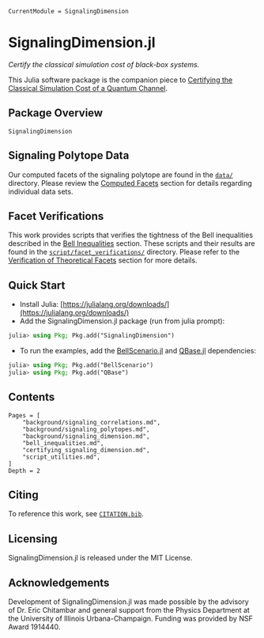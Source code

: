 ```@meta
CurrentModule = SignalingDimension
```

# SignalingDimension.jl

*Certify the classical simulation cost of black-box systems.*

This Julia software package is the companion piece to [Certifying the Classical Simulation Cost of a Quantum Channel](https://arxiv.org/abs/2102.12543).

## Package Overview

```@docs
SignalingDimension
```

## Signaling Polytope Data

Our computed facets of the signaling polytope are found in the [`data/`](https://github.com/ChitambarLab/SignalingDimension.jl/tree/master/data)
directory. Please review the [Computed Facets](@ref) section for details regarding
individual data sets.

## Facet Verifications

This work provides scripts that verifies the tightness of the Bell inequalities
described in the [Bell Inequalities](@ref) section.
These scripts and their results are found in the [`script/facet_verifications/`](https://github.com/ChitambarLab/SignalingDimension.jl/tree/master/script/facet_verifications)
directory.
Please refer to the [Verification of Theoretical Facets](@ref) section for more details.

## Quick Start

* Install Julia: [https://julialang.org/downloads/](https://julialang.org/downloads/)
* Add the SignalingDimension.jl package (run from julia prompt):

```julia
julia> using Pkg; Pkg.add("SignalingDimension")
```

* To run the examples, add the [BellScenario.jl](https://github.com/ChitambarLab/BellScenario.jl) and [QBase.jl](https://github.com/ChitambarLab/QBase.jl) dependencies:

```julia
julia> using Pkg; Pkg.add("BellScenario")
julia> using Pkg; Pkg.add("QBase")
```

## Contents

```@contents
Pages = [
    "background/signaling_correlations.md",
    "background/signaling_polytopes.md",
    "background/signaling_dimension.md",
    "bell_inequalities.md",
    "certifying_signaling_dimension.md",
    "script_utilities.md",
]
Depth = 2
```

## Citing

To reference this work, see [`CITATION.bib`](https://github.com/ChitambarLab/SignalingDimension.jl/blob/master/CITATION.bib).

## Licensing

SignalingDimension.jl is released under the MIT License.

## Acknowledgements

Development of SignalingDimension.jl was made possible by the advisory of Dr. Eric Chitambar and general support from the Physics Department at the University of Illinois Urbana-Champaign. Funding was provided by NSF Award 1914440.
